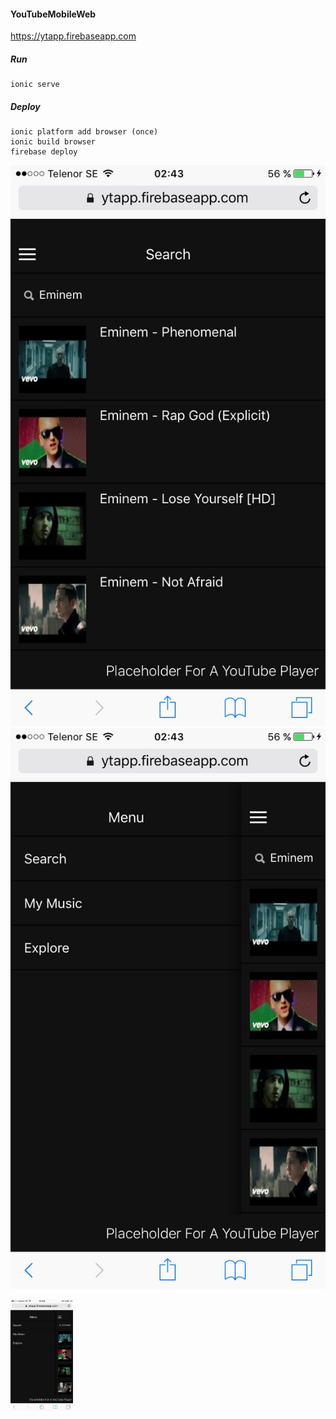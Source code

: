 #### YouTubeMobileWeb
https://ytapp.firebaseapp.com

##### Run

```
ionic serve
```

##### Deploy

```
ionic platform add browser (once)
ionic build browser
firebase deploy
```

![Alt text](/resources/github/img1.png?raw=true "Optional Title")
![Alt text](/resources/github/img2.png?raw=true "Optional Title")

<img src="/resources/github/img2.png?raw=true" width="100">